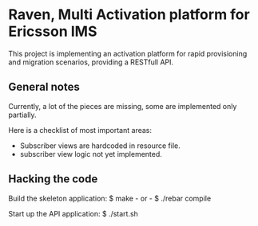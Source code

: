 Raven, Multi Activation platform for Ericsson IMS
=================================================

This project is implementing an activation platform for rapid provisioning
and migration scenarios, providing a RESTfull API.

General notes
-------------

Currently, a lot of the pieces are missing, some are implemented only partially.

Here is a checklist of most important areas:

* Subscriber views are hardcoded in resource file.
* subscriber view logic not yet implemented. 

Hacking the code
----------------

Build the skeleton application:
    $ make
    - or -
    $ ./rebar compile
    
Start up the API application:
    $ ./start.sh



    

